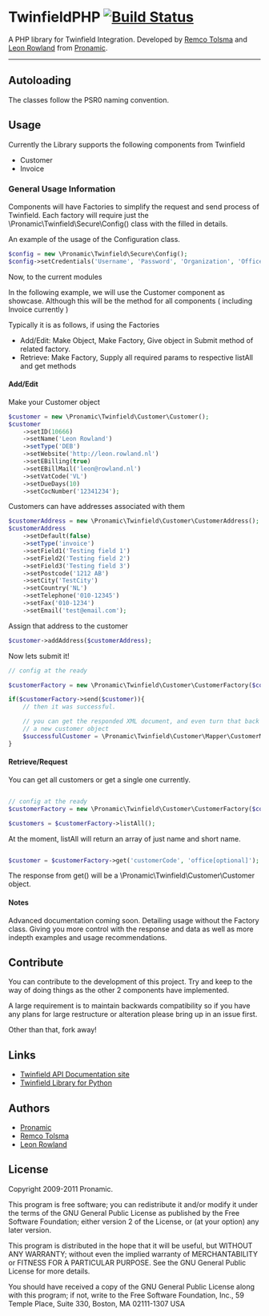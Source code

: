 # TwinfieldPHP  [![Build Status](https://secure.travis-ci.org/pronamic/twinfield.png?branch=develop)](http://travis-ci.org/pronamic/twinfield)
A PHP library for Twinfield Integration. Developed by [Remco Tolsma](http://remcotolsma.nl/) and [Leon Rowland](http://leon.rowland.nl/) from [Pronamic](http://pronamic.nl/).

---

## Autoloading

The classes follow the PSR0 naming convention.


## Usage

Currently the Library supports the following components from Twinfield

* Customer
* Invoice

### General Usage Information
Components will have Factories to simplify the request and send process of Twinfield.
Each factory will require just the \Pronamic\Twinfield\Secure\Config() class with
the filled in details.

An example of the usage of the Configuration class.

```php
$config = new \Pronamic\Twinfield\Secure\Config();
$config->setCredentials('Username', 'Password', 'Organization', 'Office');
```

Now, to the current modules

In the following example, we will use the Customer component as showcase. Although 
this will be the method for all components ( including Invoice currently )

Typically it is as follows, if using the Factories

* Add/Edit: Make Object, Make Factory, Give object in Submit method of related factory.
* Retrieve: Make Factory, Supply all required params to respective listAll and get methods

#### Add/Edit

Make your Customer object

```php
$customer = new \Pronamic\Twinfield\Customer\Customer();
$customer
	->setID(10666)
	->setName('Leon Rowland')
	->setType('DEB')
	->setWebsite('http://leon.rowland.nl')
	->setEBilling(true)
	->setEBillMail('leon@rowland.nl')
	->setVatCode('VL')
	->setDueDays(10)
	->setCocNumber('12341234');
```

Customers can have addresses associated with them

```php
$customerAddress = new \Pronamic\Twinfield\Customer\CustomerAddress();
$customerAddress
	->setDefault(false)
	->setType('invoice')
	->setField1('Testing field 1')
	->setField2('Testing field 2')
	->setField3('Testing field 3')
	->setPostcode('1212 AB')
	->setCity('TestCity')
	->setCountry('NL')
	->setTelephone('010-12345')
	->setFax('010-1234')
	->setEmail('test@email.com');
```

Assign that address to the customer

```php
$customer->addAddress($customerAddress);
```

Now lets submit it!

```php
// config at the ready

$customerFactory = new \Pronamic\Twinfield\Customer\CustomerFactory($config);

if($customerFactory->send($customer)){
	// then it was successful.

	// you can get the responded XML document, and even turn that back into
	// a new customer object
	$successfulCustomer = \Pronamic\Twinfield\Customer\Mapper\CustomerMapper::map($customerFactory->getResponse()->getResponseDocument()->saveXML());
}
```

#### Retrieve/Request

You can get all customers or get a single one currently.

```php

// config at the ready
$customerFactory = new \Pronamic\Twinfield\Customer\CustomerFactory($config);

$customers = $customerFactory->listAll();
```

At the moment, listAll will return an array of just name and short name.

```php

$customer = $customerFactory->get('customerCode', 'office[optional]');
```

The response from get() will be a \Pronamic\Twinfield\Customer\Customer object.


#### Notes

Advanced documentation coming soon. Detailing usage without the Factory class. Giving you more control
with the response and data as well as more indepth examples and usage recommendations.


## Contribute

You can contribute to the development of this project. Try and keep to the way of doing things as
the other 2 components have implemented.

A large requirement is to maintain backwards compatibility so if you have any plans for large
restructure or alteration please bring up in an issue first.

Other than that, fork away!

## Links

* [Twinfield API Documentation site](https://c1.twinfield.com/webservices/documentation/)
* [Twinfield Library for Python](https://bitbucket.org/vanschelven/twinfield)

## Authors

* [Pronamic](http://pronamic.nl/)
* [Remco Tolsma](http://remcotolsma.nl/)
* [Leon Rowland](http://leon.rowland.nl/)

## License

Copyright 2009-2011 Pronamic.

This program is free software; you can redistribute it and/or modify
it under the terms of the GNU General Public License as published by
the Free Software Foundation; either version 2 of the License, or
(at your option) any later version.

This program is distributed in the hope that it will be useful,
but WITHOUT ANY WARRANTY; without even the implied warranty of
MERCHANTABILITY or FITNESS FOR A PARTICULAR PURPOSE. See the
GNU General Public License for more details.

You should have received a copy of the GNU General Public License
along with this program; if not, write to the Free Software
Foundation, Inc., 59 Temple Place, Suite 330, Boston, MA 02111-1307 USA
